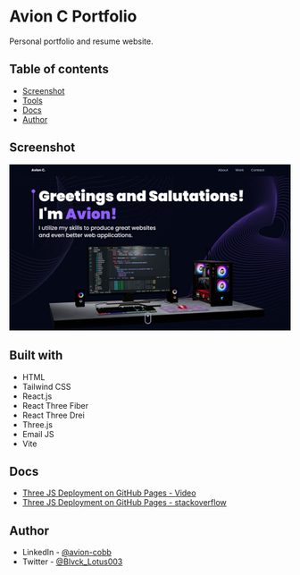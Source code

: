 # Avion C Portfolio

Personal portfolio and resume website.

## Table of contents

- [Screenshot](#screenshot)
- [Tools](#built-with)
- [Docs](#docs)
- [Author](#author)

## Screenshot

![](src/assets/portfolio_screenshot.PNG)

## Built with

- HTML
- Tailwind CSS
- React.js
- React Three Fiber
- React Three Drei
- Three.js
- Email JS
- Vite

## Docs

- [Three JS Deployment on GitHub Pages - Video](https://www.loom.com/share/1d9a06ec11f542e5861ef7e85e38e912)
- [Three JS Deployment on GitHub Pages - stackoverflow](https://stackoverflow.com/questions/73016488/how-do-i-deploy-a-three-js-project-to-github-pages)

## Author

- LinkedIn - [@avion-cobb](https://www.linkedin.com/in/avion-cobb/)
- Twitter - [@Blvck_Lotus003](https://twitter.com/Blvck_Lotus003)
